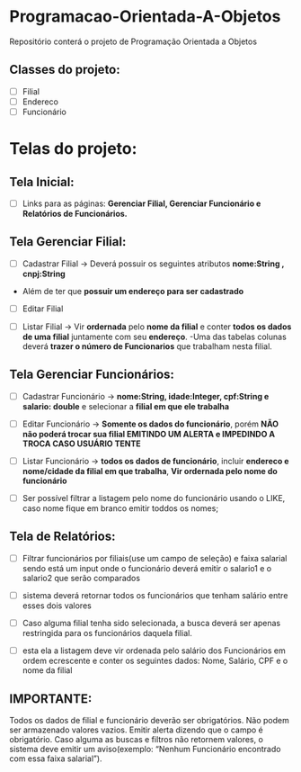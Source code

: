 # Programacao-Orientada-A-Objetos
Repositório conterá o projeto de Programação Orientada a Objetos

## Classes do projeto:
- [ ] Filial
- [ ] Endereco
- [ ] Funcionário

# Telas do projeto:
## Tela Inicial:

- [ ] Links para as páginas: **Gerenciar Filial,  Gerenciar Funcionário e Relatórios de Funcionários.**

## Tela Gerenciar Filial:

- [ ] Cadastrar Filial -> Deverá possuir os seguintes atributos **nome:String , cnpj:String** 
- Além de ter que **possuir um endereço para ser cadastrado**

- [ ] Editar Filial

- [ ] Listar Filial -> Vir **ordernada** pelo **nome da filial**  e conter **todos os dados de uma filial** juntamente com seu **endereço**. 
-Uma das tabelas colunas deverá **trazer o número de Funcionarios** que trabalham nesta filial.

## Tela Gerenciar Funcionários:

- [ ] Cadastrar Funcionário -> **nome:String, idade:Integer, cpf:String e salario: double** e selecionar a **filial em que ele trabalha**

- [ ] Editar Funcionário -> **Somente os dados do funcionário**, porém **NÃO não poderá trocar sua filial EMITINDO UM ALERTA e IMPEDINDO A TROCA CASO USUÁRIO TENTE**

- [ ] Listar Funcionário -> **todos os dados de funcionário**, incluir **endereco e nome/cidade da filial em que trabalha**, **Vir ordernada pelo nome do funcionário**

- [ ] Ser possível filtrar a listagem pelo nome do funcionário usando o LIKE, caso nome fique em branco emitir toddos os nomes;


## Tela de Relatórios:

- [ ] Filtrar funcionários por filiais(use um campo de seleção) e faixa salarial sendo está um input onde o funcionário deverá emitir o salario1 e o salario2 que serão comparados

- [ ] sistema deverá retornar todos os funcionários que tenham salário entre esses dois valores

- [ ] Caso alguma filial tenha sido selecionada, a busca deverá ser apenas restringida para os funcionários daquela filial.

- [ ] esta ela a listagem deve vir ordenada pelo salário dos Funcionários em ordem ecrescente e conter os seguintes dados: Nome, Salário, CPF e o nome da filial

## IMPORTANTE:

Todos os dados de filial e funcionário deverão ser obrigatórios. Não podem ser armazenado valores vazios. Emitir alerta dizendo que o campo é obrigatório. Caso alguma as buscas e filtros não retornem valores, o sistema deve emitir um aviso(exemplo: “Nenhum Funcionário encontrado com essa faixa salarial”).

  
